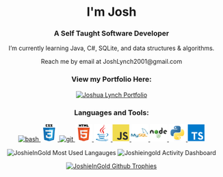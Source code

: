 <h1 align="center">I'm Josh</h1>
<h3 align="center">A Self Taught Software Developer</h3>

<p align="center"> I’m currently learning Java, C#, SQLite, and data structures & algorithms.</p>
<p align="center"> Reach me by email at JoshLynch2001@gmail.com</p>

<h3 align="center">View my Portfolio Here: </h3>
<p align="center">
        <a href="https://joshualynchportfolio.netlify.app/" target=""blank"><img align="center" src="https://cdn-icons-png.flaticon.com/512/2720/2720550.png" alt="Joshua Lynch Portfolio" height="60" width="60"/></a>
</p>

<h3 align="center">Languages and Tools:</h3>
<p align="center"> 
    <!-- Bash -->
    <a href="https://www.gnu.org/software/bash/" target="_blank" rel="noreferrer"> <img src="https://bashlogo.com/img/symbol/png/monochrome_light.png" alt="bash" width="35" height="40"/> </a>
     <!-- CSS -->
    <a href="https://www.w3schools.com/css/" target="_blank" rel="noreferrer"> <img src="https://raw.githubusercontent.com/devicons/devicon/master/icons/css3/css3-original-wordmark.svg" alt="css3" width="40" height="40"/> </a>
    <!-- GIT -->
    <a href="https://git-scm.com/" target="_blank" rel="noreferrer"> <img src="https://www.vectorlogo.zone/logos/git-scm/git-scm-icon.svg" alt="git" width="40" height="40"/> </a> 
    <!-- HTML -->
    <a href="https://www.w3.org/html/" target="_blank" rel="noreferrer"> <img src="https://raw.githubusercontent.com/devicons/devicon/master/icons/html5/html5-original-wordmark.svg" alt="html5" width="40" height="40"/> </a> 
    <!-- Java -->
    <a href="https://www.java.com" target="_blank" rel="noreferrer"> <img src="https://raw.githubusercontent.com/devicons/devicon/master/icons/java/java-original.svg" alt="java" width="40" height="40"/> </a>
    <!-- JavaScript-->
    <a href="https://developer.mozilla.org/en-US/docs/Web/JavaScript" target="_blank" rel="noreferrer"> <img src="https://raw.githubusercontent.com/devicons/devicon/master/icons/javascript/javascript-original.svg" alt="javascript" width="40" height="40"/> </a>
    <!-- SQL -->
    <a href="https://www.mysql.com/" target="_blank" rel="noreferrer"> <img src="https://raw.githubusercontent.com/devicons/devicon/master/icons/mysql/mysql-original-wordmark.svg" alt="mysql" width="40" height="40"/> </a>
    <!-- NodeJS -->
    <a href="https://nodejs.org" target="_blank" rel="noreferrer"> <img src="https://raw.githubusercontent.com/devicons/devicon/master/icons/nodejs/nodejs-original-wordmark.svg" alt="nodejs" width="40" height="40"/> </a>
    <!-- Python --> 
    <a href="https://www.python.org" target="_blank" rel="noreferrer"> <img src="https://raw.githubusercontent.com/devicons/devicon/master/icons/python/python-original.svg" alt="python" width="40" height="40"/> </a> 
    <!-- TypeScript -->
    <a href="https://www.typescriptlang.org/" target="_blank" rel="noreferrer"> <img src="https://raw.githubusercontent.com/devicons/devicon/master/icons/typescript/typescript-original.svg" alt="typescript" width="40" height="40"/> </a>
    <!-- Firebase -->
        <a href="https://firebase.google.com/support/faq" target="_blank" rel="noreferrer <img src="https://www.vectorlogo.zone/logos/firebase/firebase-icon.svg" alt="firebase" width="40" height="40"/>
</a>
</p>



<p align="center">
    <img align="center" src="https://github-readme-stats.vercel.app/api/top-langs?username=joshieingold&theme=transparent&show_icons=true&title_color=4169E1&text_color=4169E1&locale=en&layout=compact" alt="JoshieInGold Most Used Langauges" /> 
    <img align="center" src="https://github-readme-streak-stats.herokuapp.com/?user=joshieingold&theme=transparent" alt="Joshieingold Activity Dashboard" height="165"/>
</p>
<p align="center"> <a href="https://github.com/ryo-ma/github-profile-trophy"><img src="https://github-profile-trophy.vercel.app/?username=joshieingold&theme=darkhub" alt="JoshieInGold Github Trophies" width="725"/></a> </p>

